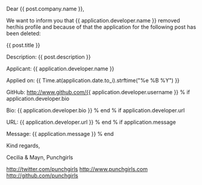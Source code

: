 Dear {{ post.company.name }},

We want to inform you that {{ application.developer.name }} removed her/his profile and because of that the application for the following post has been deleted:


{{ post.title }}

Description:
{{ post.description }}


Applicant: {{ application.developer.name }}

Applied on: {{ Time.at(application.date.to_i).strftime("%e %B %Y") }}

GitHub: http://www.github.com/{{ application.developer.username }}
% if application.developer.bio

Bio:
{{ application.developer.bio }}
% end
% if application.developer.url

URL: {{ application.developer.url }}
% end
% if application.message

Message:
{{ application.message }}
% end


Kind regards,

Cecilia & Mayn,
Punchgirls

http://twitter.com/punchgirls
http://www.punchgirls.com
http://github.com/punchgirls
